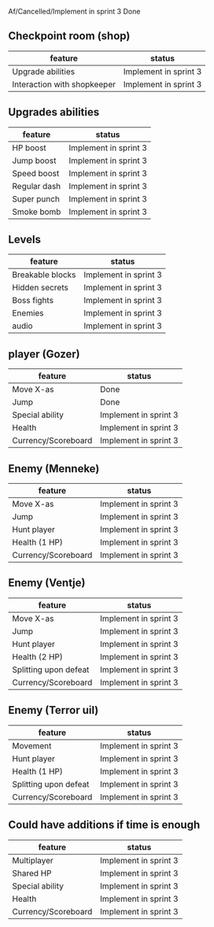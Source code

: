 Af/Cancelled/Implement in sprint 3
Done
## Checkpoint room (shop)
| feature | status |
|-|-|
|Upgrade abilities|Implement in sprint 3|
|Interaction with shopkeeper|Implement in sprint 3|

## Upgrades abilities
| feature | status |
|-|-|
|HP boost|Implement in sprint 3|
|Jump boost|Implement in sprint 3|
|Speed boost|Implement in sprint 3|
|Regular dash|Implement in sprint 3|
|Super punch|Implement in sprint 3|
|Smoke bomb|Implement in sprint 3|

## Levels
| feature | status |
|-|-|
|Breakable blocks|Implement in sprint 3|
|Hidden secrets|Implement in sprint 3|
|Boss fights|Implement in sprint 3|
|Enemies|Implement in sprint 3|
|audio|Implement in sprint 3|

## player (Gozer)
| feature | status |
|-|-|
|Move X-as|Done|
|Jump|Done|
|Special ability|Implement in sprint 3|
|Health|Implement in sprint 3|
|Currency/Scoreboard|Implement in sprint 3|

## Enemy (Menneke)
| feature | status |
|-|-|
|Move X-as|Implement in sprint 3|
|Jump|Implement in sprint 3|
|Hunt player|Implement in sprint 3|
|Health (1 HP)|Implement in sprint 3|
|Currency/Scoreboard|Implement in sprint 3|

## Enemy (Ventje)
| feature | status |
|-|-|
|Move X-as|Implement in sprint 3|
|Jump|Implement in sprint 3|
|Hunt player|Implement in sprint 3|
|Health (2 HP) |Implement in sprint 3|
|Splitting upon defeat|Implement in sprint 3|
|Currency/Scoreboard|Implement in sprint 3|

## Enemy (Terror uil)
| feature | status |
|-|-|
|Movement|Implement in sprint 3|
|Hunt player|Implement in sprint 3|
|Health (1 HP) |Implement in sprint 3|
|Splitting upon defeat|Implement in sprint 3|
|Currency/Scoreboard|Implement in sprint 3|

## Could have additions if time is enough
| feature | status |
|-|-|
|Multiplayer|Implement in sprint 3|
|Shared HP|Implement in sprint 3|
|Special ability|Implement in sprint 3|
|Health|Implement in sprint 3|
|Currency/Scoreboard|Implement in sprint 3|
